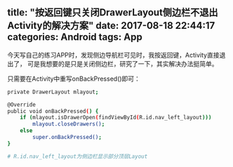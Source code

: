 title: "按返回键只关闭DrawerLayout侧边栏不退出Activity的解决方案"
date: 2017-08-18 22:44:17
categories: Android
tags: App
---
今天写自己的练习APP时，发现侧边导航栏可见时，我按返回键，Activity直接退出了， 可是我想要的是只是关闭侧边栏，研究了一下，其实解决办法挺简单。

只需要在Activity中重写onBackPressed()即可：
```bash
private DrawerLayout mlayout; 

@Override
public void onBackPressed() {
    if (mlayout.isDrawerOpen(findViewById(R.id.nav_left_layout)))
        mlayout.closeDrawers();
    else
        super.onBackPressed();
}

# R.id.nav_left_layout为侧边栏显示部分顶层Layout
```

